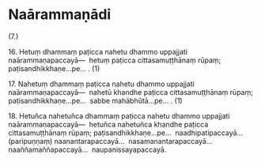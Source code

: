 # Naārammaṇādi

(7.)

16\. Hetuṃ dhammaṃ paṭicca nahetu dhammo uppajjati naārammaṇapaccayā—  hetuṃ paṭicca cittasamuṭṭhānaṃ rūpaṃ; paṭisandhikkhaṇe…pe… . (1)

17\. Nahetuṃ dhammaṃ paṭicca nahetu dhammo uppajjati naārammaṇapaccayā—  nahetū khandhe paṭicca cittasamuṭṭhānaṃ rūpaṃ; paṭisandhikkhaṇe…pe…  sabbe mahābhūtā…pe… . (1)

18\. Hetuñca nahetuñca dhammaṃ paṭicca nahetu dhammo uppajjati naārammaṇapaccayā—  hetuñca nahetuñca khandhe paṭicca cittasamuṭṭhānaṃ rūpaṃ; paṭisandhikkhaṇe…pe…  naadhipatipaccayā…  (paripuṇṇaṃ) naanantarapaccayā…  nasamanantarapaccayā…  naaññamaññapaccayā…  naupanissayapaccayā.
